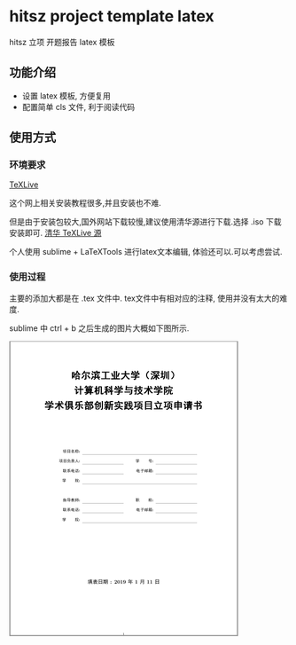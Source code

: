 # hitsz project template latex
hitsz 立项 开题报告 latex 模板

## 功能介绍
- 设置 latex 模板, 方便复用
- 配置简单 cls 文件, 利于阅读代码

## 使用方式
### 环境要求
[TeXLive](https://www.tug.org/texlive/) 

这个网上相关安装教程很多,并且安装也不难.

但是由于安装包较大,国外网站下载较慢,建议使用清华源进行下载.选择 .iso 下载安装即可. 
[清华 TeXLive 源](https://mirrors.tuna.tsinghua.edu.cn/CTAN/systems/texlive/Images/)

个人使用 sublime + LaTeXTools 进行latex文本编辑, 体验还可以.可以考虑尝试.


### 使用过程
主要的添加大都是在 .tex 文件中. tex文件中有相对应的注释, 使用并没有太大的难度.

sublime 中 ctrl + b 之后生成的图片大概如下图所示.

![success_flag](https://github.com/geniusjoe/hitsz-project-template-latex/blob/master/pics/front%20page.png)
